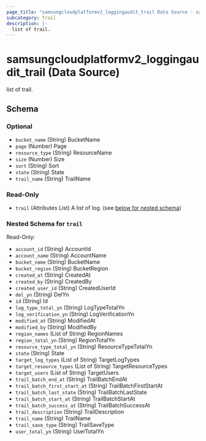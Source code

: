 ```yaml
---
page_title: "samsungcloudplatformv2_loggingaudit_trail Data Source - samsungcloudplatformv2"
subcategory: Trail
description: |-
  list of trail.
---
```


# samsungcloudplatformv2_loggingaudit_trail (Data Source)

list of trail.



<!-- schema generated by tfplugindocs -->
## Schema

### Optional

- `bucket_name` (String) BucketName
- `page` (Number) Page
- `resource_type` (String) ResourceName
- `size` (Number) Size
- `sort` (String) Sort
- `state` (String) State
- `trail_name` (String) TrailName

### Read-Only

- `trail` (Attributes List) A list of log. (see [below for nested schema](#nestedatt--trail))

<a id="nestedatt--trail"></a>
### Nested Schema for `trail`

Read-Only:

- `account_id` (String) AccountId
- `account_name` (String) AccountName
- `bucket_name` (String) BucketName
- `bucket_region` (String) BucketRegion
- `created_at` (String) CreatedAt
- `created_by` (String) CreatedBy
- `created_user_id` (String) CreatedUserId
- `del_yn` (String) DelYn
- `id` (String) Id
- `log_type_total_yn` (String) LogTypeTotalYn
- `log_verification_yn` (String) LogVerificationYn
- `modified_at` (String) ModifiedAt
- `modified_by` (String) ModifiedBy
- `region_names` (List of String) RegionNames
- `region_total_yn` (String) RegionTotalYn
- `resource_type_total_yn` (String) ResourceTypeTotalYn
- `state` (String) State
- `target_log_types` (List of String) TargetLogTypes
- `target_resource_types` (List of String) TargetResourceTypes
- `target_users` (List of String) TargetUsers
- `trail_batch_end_at` (String) TrailBatchEndAt
- `trail_batch_first_start_at` (String) TrailBatchFirstStartAt
- `trail_batch_last_state` (String) TrailBatchLastState
- `trail_batch_start_at` (String) TrailBatchStartAt
- `trail_batch_success_at` (String) TrailBatchSuccessAt
- `trail_description` (String) TrailDescription
- `trail_name` (String) TrailName
- `trail_save_type` (String) TrailSaveType
- `user_total_yn` (String) UserTotalYn